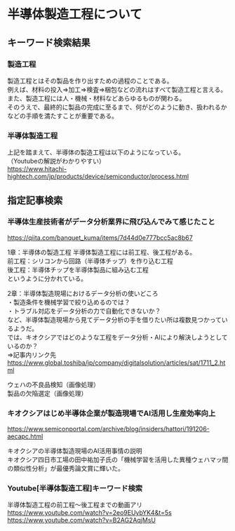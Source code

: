 # 半導体製造工程について

## キーワード検索結果

### 製造工程
製造工程とはその製品を作り出すための過程のことである。  
例えば、材料の投入⇒加工⇒検査⇒梱包などの流れはすべて製造工程と言える。  
また、製造工程には人・機械・材料などあらゆるものが関わる。  
そのうえで、最終的に製品の完成に至るまで、何がどのように動き、扱われるかなどの手順を満たすことが重要である。    

### 半導体製造工程
上記を踏まえて、半導体の製造工程は以下のようになっている。  
（Youtubeの解説がわかりやすい）  
https://www.hitachi-hightech.com/jp/products/device/semiconductor/process.html


## 指定記事検索

### 半導体生産技術者がデータ分析業界に飛び込んでみて感じたこと
https://qiita.com/banquet_kuma/items/7d44d0e777bcc5ac8b67

1章：半導体の製造工程
半導体製造工程には前工程、後工程がある。  
前工程：シリコンから回路（半導体チップ）を作り込む工程  
後工程：半導体チップを半導体製品に組み込む工程  
というように分かれている。  

2章：半導体製造現場におけるデータ分析の使いどころ  
・製造条件を機械学習で絞り込めるのでは？  
・トラブル対応をデータ分析の力で自動化できないか？  
など、半導体製造現場から見てデータ分析の手を借りたい所は複数見つかっているようだ。  
では、キオクシアではどのような工程をデータ分析・AIにより解決しようとしているのか？  
⇒記事内リンク先  
https://www.global.toshiba/jp/company/digitalsolution/articles/sat/1711_2.html  

ウェハの不良品検知（画像処理）  
製品の欠陥選定（画像処理）  

### キオクシアはじめ半導体企業が製造現場でAI活用し生産効率向上
https://www.semiconportal.com/archive/blog/insiders/hattori/191206-aecapc.html  

キオクシアの半導体製造現場のAI活用事情の説明  
キオクシア四日市工場の田中祐加子氏の「機械学習を活用した異種ウェハマッ間の類似性分析」が最優秀論文賞に輝いた。  


### Youtube[半導体製造工程]キーワード検索

半導体製造工程の前工程～後工程までの動画アリ  
https://www.youtube.com/watch?v=2eo9EUybYK4&t=5s  
https://www.youtube.com/watch?v=B2AG2AqjMsU  
